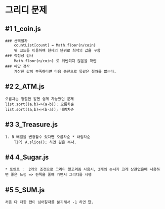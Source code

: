 # 그리디 문제

## #1 1_coin.js
    ### 선택절차
        countList[count] = Math.floor(n/coin)
        위 코드를 이용하여 현재의 단위로 최적의 값을 구함
    ### 적정성 검사
        Math.floor(n/coin) 로 위반되지 않음을 확인
    ### 해답 검사
        계산한 값이 부족하다면 다음 종전으로 똑같은 절차를 밟는다.

## #2 2_ATM.js
    오름차순 정렬만 알면 쉽게 가능했던 문제
    list.sort((a,b)=>(a-b)); 오름차순
    list.sort((a,b)=>(b-a)); 내림차순

## #3 3_Treasure.js
    1. B 배열을 변경할수 있다면 오름차순 * 내림차순
        TIP) A.slice(); 하면 깊은 복사.

## #4 4_Sugar.js
    * 포인트 :  2개의 조건으로 그리디 알고리즘 사용시, 2개의 순서가 크게 상관없을때 사용하면 좋은 느낌 => 한쪽을 줄여 가면서 그리디를 시행

## #5 5_SUM.js
    처음 다 더한 합이 넘어갈때를 분기해서 -1 하면 닶.
